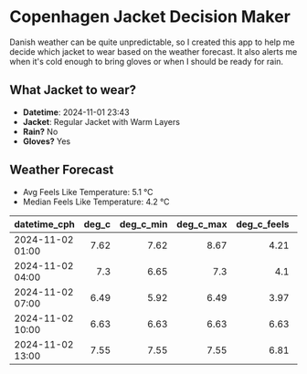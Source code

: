 
# Copenhagen Jacket Decision Maker

Danish weather can be quite unpredictable, so I created this app to help me decide which jacket to wear based on the weather forecast. 
It also alerts me when it's cold enough to bring gloves or when I should be ready for rain.

## What Jacket to wear?

- **Datetime**: 2024-11-01 23:43
- **Jacket**: Regular Jacket with Warm Layers
- **Rain?** No
- **Gloves?** Yes

## Weather Forecast
- Avg Feels Like Temperature: 5.1 °C
- Median Feels Like Temperature: 4.2 °C

| datetime_cph     |   deg_c |   deg_c_min |   deg_c_max |   deg_c_feels | weather   | wind   | rain   |
|:-----------------|--------:|------------:|------------:|--------------:|:----------|:-------|:-------|
| 2024-11-02 01:00 |    7.62 |        7.62 |        8.67 |          4.21 | Clouds    | Medium | None   |
| 2024-11-02 04:00 |    7.3  |        6.65 |        7.3  |          4.1  | Clouds    | Medium | None   |
| 2024-11-02 07:00 |    6.49 |        5.92 |        6.49 |          3.97 | Clouds    | Low    | None   |
| 2024-11-02 10:00 |    6.63 |        6.63 |        6.63 |          6.63 | Clouds    | Low    | None   |
| 2024-11-02 13:00 |    7.55 |        7.55 |        7.55 |          6.81 | Clouds    | Low    | None   |
        